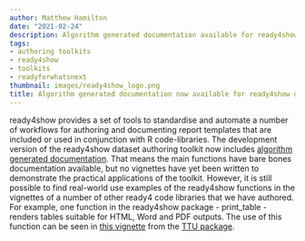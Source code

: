 ```yaml
---
author: Matthew Hamilton
date: "2021-02-24"
description: Algorithm generated documentation available for ready4show report authoring toolkit.
tags:
- authoring toolkits
- ready4show
- toolkits
- readyforwhatsnext
thumbnail: images/ready4show_logo.png
title: Algorithm generated documentation now available for ready4show data authoring toolkit.
---
```


ready4show provides a set of tools to standardise and automate a number of workflows for authoring and documenting report templates that are included or used in conjunction with R code-libraries.  The development version of the ready4show dataset authoring toolkit now includes [algorithm generated documentation](https://ready4-dev.github.io/ready4show/). That means the main functions have bare bones documentation available, but no vignettes have yet been written to demonstrate the practical applications of the toolkit. However, it is still possible to find real-world use examples of the ready4show functions in the vignettes of a number of other ready4 code libraries that we have authored. For example, one function in the ready4show package - print_table - renders tables suitable for HTML, Word and PDF outputs. The use of this function can be seen in [this vignette](https://ready4-dev.github.io/TTU/articles/Model_TTU.html) from the [TTU package](../../tags/ttu/).



